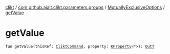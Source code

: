 [clikt](../../index.md) / [com.github.ajalt.clikt.parameters.groups](../index.md) / [MutuallyExclusiveOptions](index.md) / [getValue](./get-value.md)

# getValue

`fun getValue(thisRef: `[`CliktCommand`](../../com.github.ajalt.clikt.core/-clikt-command/index.md)`, property: `[`KProperty`](https://kotlinlang.org/api/latest/jvm/stdlib/kotlin.reflect/-k-property/index.html)`<*>): `[`OutT`](index.md#OutT)